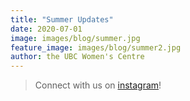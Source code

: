 ```yaml
---
title: "Summer Updates"
date: 2020-07-01
image: images/blog/summer.jpg
feature_image: images/blog/summer2.jpg
author: the UBC Women's Centre
---
```



> Connect with us on [instagram](https://www.instagram.com/ubcwomenscentre/)! 

